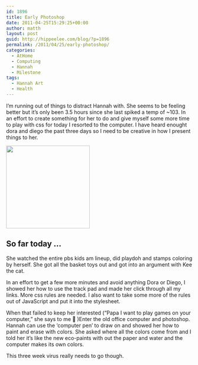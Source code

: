 ```yaml
---
id: 1896
title: Early Photoshop
date: 2011-04-25T15:29:25+00:00
author: matth
layout: post
guid: http://hippeelee.com/blog/?p=1896
permalink: /2011/04/25/early-photoshop/
categories:
  - AtHome
  - Computing
  - Hannah
  - Milestone
tags:
  - Hannah Art
  - Health
---
```

I&#8217;m running out of things to distract Hannah with. She seems to be feeling better but it&#8217;s only been 3.5 hours since she last spiked a temp of ~103. In an effort to create something for her to do and give myself some more time to play with css for today I resorted to the computer. I have heard enought dora and diego the past three days so I need to be creative in how I present things to her.

<a href="http://hippeelee.com/blog/2011/04/early-photoshop/images/" rel="attachment wp-att-1905"><img class="aligncenter size-full wp-image-1905" title="PBS Logo" src="http://hippeelee.com/blog/wp-content/uploads/2011/04/images1.jpg" alt="" width="226" height="223" /></a>

## So far today &#8230;

She watched the entire pbs kids am lineup, did playdoh and stamps coloring by herself. She got all the basket toys out and got into an argument with Kee the cat.

In an effort to get a few more minutes and avoid anything Dora or Diego, I showed her how to use the track pad and made her click through all my links. More css rules are needed. I also want to take some more of the rules out of JavaScript and put it into the stylesheet.

When that failed to keep her interested (&#8220;Papa I want to play games on your computer,&#8221; she says to me 🙂 )Enter the old office computer and photoshop. Hannah can use the &#8216;computer pen&#8217;<!--more--> to draw on and showed her how to paint and erase with colors. She asked where all the colors come from and I told her it&#8217;s like the new eco-paints with out the paper and water and the computer makes its own colors.

This three week virus really needs to go though.